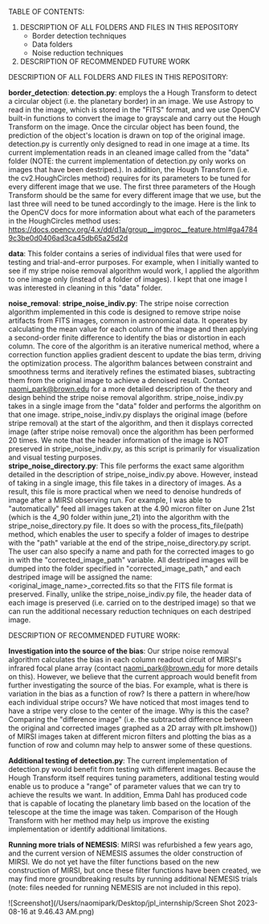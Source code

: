 TABLE OF CONTENTS:
1. DESCRIPTION OF ALL FOLDERS AND FILES IN THIS REPOSITORY
    - Border detection techniques
    - Data folders
    - Noise reduction techniques
2. DESCRIPTION OF RECOMMENDED FUTURE WORK




DESCRIPTION OF ALL FOLDERS AND FILES IN THIS REPOSITORY:

**border_detection**:
    **detection.py**: employs the a Hough Transform to detect a circular object (i.e. the planetary border) in an image. We use Astropy to read in the image, which is stored in the "FITS" format, and we use OpenCV built-in functions to convert the image to grayscale and carry out the Hough Transform on the image. Once the circular object has been found, the prediction of the object's location is drawn on top of the original image. detection.py is currently only designed to read in one image at a time. Its current implementation reads in an cleaned image called  from the "data" folder (NOTE: the current implementation of detection.py only works on images that have been destriped.). In addition, the Hough Transform (i.e. the cv2.HoughCircles method) requires for its parameters to be tuned for every different image that we use. The first three parameters of the Hough Transform should be the same for every different image that we use, but the last three will need to be tuned accordingly to the image. Here is the link to the OpenCV docs for more information about what each of the parameters in the HoughCircles method uses: https://docs.opencv.org/4.x/dd/d1a/group__imgproc__feature.html#ga47849c3be0d0406ad3ca45db65a25d2d 

**data**:
    This folder contains a series of individual files that were used for testing and trial-and-error purposes. For example, when I initially wanted to see if my stripe noise removal algorithm would work, I applied the algorithm to one image only (instead of a folder of images). I kept that one image I was interested in cleaning in this "data" folder. 

**noise_removal**:
    **stripe_noise_indiv.py**: The stripe noise correction algorithm implemented in this code is designed to remove stripe noise artifacts from FITS images, common in astronomical data. It operates by calculating the mean value for each column of the image and then applying a second-order finite difference to identify the bias or distortion in each column. The core of the algorithm is an iterative numerical method, where a correction function applies gradient descent to update the bias term, driving the optimization process. The algorithm balances between constraint and smoothness terms and iteratively refines the estimated biases, subtracting them from the original image to achieve a denoised result. Contact naomi_park@brown.edu for a more detailed description of the theory and design behind the stripe noise removal algorithm. stripe_noise_indiv.py takes in a single image from the "data" folder and performs the algorithm on that one image. stripe_noise_indiv.py displays the original image (before stripe removal) at the start of the algorithm, and then it displays corrected image (after stripe noise removal) once the algorithm has been performed 20 times. We note that the header information of the image is NOT preserved in stripe_noise_indiv.py, as this script is primarily for visualization and visual testing purposes.  
    **stripe_noise_directory.py**: This file performs the exact same algorithm detailed in the description of stripe_noise_indiv.py above. However, instead of taking in a single image, this file takes in a directory of images. As a result, this file is more practical when we need to denoise hundreds of image after a MIRSI observing run. For example, I was able to "automatically" feed all images taken at the 4.90 micron filter on June 21st (which is the 4_90 folder within june_21) into the algorithm with the stripe_noise_directory.py file. It does so with the process_fits_file(path) method, which enables the user to specify a folder of images to destripe with the "path" variable at the end of the stripe_noise_directory.py script. The user can also specify a name and path for the corrected images to go in with the "corrected_image_path" variable. All destriped images will be dumped into the folder specified in "corrected_image_path," and each destriped image will be assigned the name: <original_image_name>_corrected.fits so that the FITS file format is preserved. Finally, unlike the stripe_noise_indiv.py file, the header data of each image is preserved (i.e. carried on to the destriped image) so that we can run the additional necessary reduction techniques on each destriped image.   





DESCRIPTION OF RECOMMENDED FUTURE WORK:

**Investigation into the source of the bias**: 
Our stripe noise removal algorithm calculates the bias in each column readout circuit of MIRSI's infrared focal plane array (contact naomi_park@brown.edu for more details on this). However, we believe that the current approach would benefit from further investigating the source of the bias. For example, what is there is variation in the bias as a function of row? Is there a pattern in where/how each individual stripe occurs? We have noticed that most images tend to have a stripe very close to the center of the image. Why is this the case? Comparing the "difference image" (i.e. the subtracted difference between the original and corrected images graphed as a 2D array with plt.imshow()) of MIRSI images taken at different micron filters and plotting the bias as a function of row and column may help to answer some of these questions.  

**Additional testing of detection.py**: The current implementation of detection.py would benefit from testing with different images. Because the Hough Transform itself requires tuning parameters, additional testing would enable us to produce a "range" of parameter values that we can try to achieve the results we want. In addition, Emma Dahl has produced code that is capable of locating the planetary limb based on the location of the telescope at the time the image was taken. Comparison of the Hough Transform with her method may help us improve the existing implementation or identify additional limitations.

**Running more trials of NEMESIS**: MIRSI was refurbished a few years ago, and the current version of NEMESIS assumes the older construction of MIRSI. We do not yet have the filter functions based on the new construction of MIRSI, but once these filter functions have been created, we may find more groundbreaking results by running additional NEMESIS trials (note: files needed for running NEMESIS are not included in this repo). 


![Screenshot](/Users/naomipark/Desktop/jpl_internship/Screen Shot 2023-08-16 at 9.46.43 AM.png)